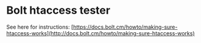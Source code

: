 # Bolt htaccess tester

See here for instructions: 
[https://docs.bolt.cm/howto/making-sure-htaccess-works](http://docs.bolt.cm/howto/making-sure-htaccess-works)

